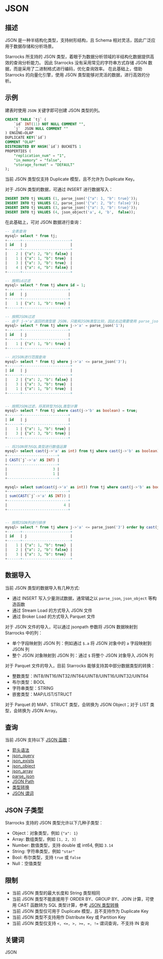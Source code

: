 # JSON

## 描述

JSON 是一种半结构化类型，支持树形结构，且 Schema 相对灵活，因此广泛应用于数据存储和分析场景。

Starrocks 所支持的 JSON 类型，着眼于为数据分析领域的半结构化数据提供高效的查询分析能力。
因此 Starrocks 没有采用常见的字符串方式存储 JSON 数据，而是采用了二进制格式进行编码，优化查询效率。
在此基础上，借助 Starrocks 的向量化引擎，使用 JSON 类型能够对灵活的数据，进行高效的分析。

## 示例

建表时使用 `JSON` 关键字即可创建 JSON 类型的列。

```sql
CREATE TABLE `tj` (
    `id` INT(11) NOT NULL COMMENT "",
    `j`  JSON NULL COMMENT ""
) ENGINE=OLAP
DUPLICATE KEY(`id`)
COMMENT "OLAP"
DISTRIBUTED BY HASH(`id`) BUCKETS 1
PROPERTIES (
    "replication_num" = "1",
    "in_memory" = "false",
    "storage_format" = "DEFAULT"
);
```

当前 JSON 类型仅支持 Duplicate 模型，且不允许为 Duplicate Key。

对于 JSON 类型的数据，可通过 INSERT 进行数据写入：

```sql
INSERT INTO tj VALUES (1, parse_json('{"a": 1, "b": true}'));
INSERT INTO tj VALUES (2, parse_json('{"a": 2, "b": false}'));
INSERT INTO tj VALUES (3, parse_json('{"a": 3, "b": true}'));
INSERT INTO tj VALUES (4, json_object('a', 4, 'b',  false));
```

在此基础上，可对 JSON 数据进行查询：

```sql
-- 全表查询
mysql> select * from tj;
+------+----------------------+
| id   | j                    |
+------+----------------------+
|    2 | {"a": 2, "b": false} |
|    1 | {"a": 1, "b": true}  |
|    3 | {"a": 3, "b": true}  |
|    4 | {"a": 4, "b": false} |
+------+----------------------+

-- 按照id过滤
mysql> select * from tj where id = 1;
+------+---------------------+
| id   | j                   |
+------+---------------------+
|    1 | {"a": 1, "b": true} |
+------+---------------------+

-- 按照JSON过滤
-- 由于 j->'a'返回的类型是 JSON，只能和JSON类型比较，因此右边需要使用 parse_json构造JSON
mysql> select * from tj where j->'a' = parse_json('1');
+------+---------------------+
| id   | j                   |
+------+---------------------+
|    1 | {"a": 1, "b": true} |
+------+---------------------+

-- 对JSON进行范围查询
mysql> select * from tj where j->'a' <= parse_json('3');
+------+----------------------+
| id   | j                    |
+------+----------------------+
|    2 | {"a": 2, "b": false} |
|    3 | {"a": 3, "b": true}  |
|    1 | {"a": 1, "b": true}  |
+------+----------------------+


-- 按照JSON过滤，将其转型为SQL类型计算
mysql> select * from tj where cast(j->'b' as boolean) = true;
+------+---------------------+
| id   | j                   |
+------+---------------------+
|    1 | {"a": 1, "b": true} |
|    3 | {"a": 3, "b": true} |
+------+---------------------+

-- 将JSON转为SQL类型进行数值运算
mysql> select cast(j->'a' as int) from tj where cast(j->'b' as boolean) ;
+-----------------------+
| CAST(`j`->'a' AS INT) |
+-----------------------+
|                     3 |
|                     1 |
+-----------------------+

mysql> select sum(cast(j->'a' as int)) from tj where cast(j->'b' as boolean) ;
+----------------------------+
| sum(CAST(`j`->'a' AS INT)) |
+----------------------------+
|                          4 |
+----------------------------+


-- 按照JSON列进行排序
mysql> select * from tj where j->'a' <= parse_json('3') order by cast(j->'a' as int);
+------+----------------------+
| id   | j                    |
+------+----------------------+
|    1 | {"a": 1, "b": true}  |
|    2 | {"a": 2, "b": false} |
|    3 | {"a": 3, "b": true}  |
+------+----------------------+

```

## 数据导入

当前 JSON 类型的数据导入有几种方式:

- 通过 INSERT 写入少量测试数据，通常辅之以 `parse_json`, `json_object` 等构造函数
- 通过 Stream Load 的方式导入 JSON 文件
- 通过 Broker Load 的方式导入 Parquet 文件

对于 JSON 文件的导入，可以通过 jsonpath 参数将 JSON 数据映射到 Starrocks 中的列：

- 单个字段映射到 JSON 列：例如通过 `$.a` 将 JSON 对象中的 `a` 字段映射到 JSON 列
- 整个 JSON 对象映射到 JSON 列：通过 `$` 将整个 JSON 对象导入 JSON 列

对于 Parquet 文件的导入，目前 Starrocks 能够支持其中部分数据类型的转换：

- 整数类型：INT8/INT16/INT32/INT64/UINT8/UINT16/UINT32/UINT64
- 布尔类型：BOOL
- 字符串类型：STRING
- 嵌套类型：MAP/LIST/STRUCT

对于 Parquet 的 MAP、STRUCT 类型，会转换为 JSON Object；对于 LIST 类型，会转换为 JSON Array。

## 查询

当前 JSON 支持以下 [JSON 函数](../../sql-functions/json-functions/json_functions.md)：

- [箭头语法](../../sql-functions/json-functions/json_arrow.md)
- [json_query](../../sql-functions/json-functions/json_query.md)
- [json_exists](../../sql-functions/json-functions/json_exists.md)
- [json_object](../../sql-functions/json-functions/json_object.md)
- [json_array](../../sql-functions/json-functions/json_array.md)
- [parse_json](../../sql-functions/json-functions/parse_json.md)
- [JSON Path](../../sql-functions/json-functions/json_path.md)
- [类型转换](../../sql-functions/json-functions/json_cast.md)
- [JSON 谓词](../../sql-functions/json-functions/json_predicate.md)

## JSON 子类型

Starrocks 支持的 JSON 类型允许以下几种子类型：

- Object：对象类型，例如 `{"a": 1}`
- Array: 数组类型，例如 `[1, 2, 3]`
- Number: 数值类型，支持 double 或 int64, 例如 `3.14`
- String: 字符串类型，例如 `"star"`
- Bool: 布尔类型，支持 `true` 或 `false`
- Null：空值类型

## 限制

- 当前 JSON 类型的最大长度和 String 类型相同
- 当前 JSON 类型不能直接用于 ORDER BY、GROUP BY、JOIN 计算，可使用 CAST 函数转为 SQL 类型计算，参考 [JSON 类型转换](../../sql-functions/json-functions/json_cast.md)
- 当前 JSON 类型仅可用于 Duplicate 模型，且不支持作为 Duplicate Key
- 当前 JSON 类型不支持用作 Distribute Key 或 Partition Key
- 当前 JSON 类型仅支持 `<, <=, >, >=, =, !=` 谓词查询，不支持 IN 查询

## 关键词

JSON
